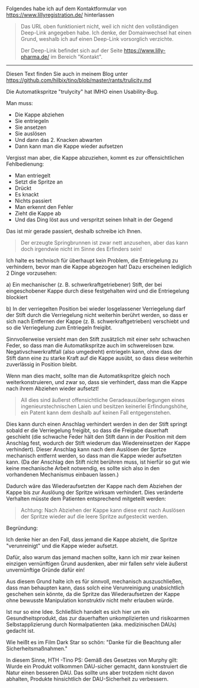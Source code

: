 Folgendes habe ich auf dem Kontaktformular von https://www.lillyregistration.de/ hinterlassen

> Das URL oben funktioniert nicht, weil ich nicht den vollständigen Deep-Link angegeben habe.
> Ich denke, der Domainwechsel hat einen Grund, weshalb ich auf einen Deep-Link vorsorglich verzichte.
>
> Der Deep-Link befindet sich auf der Seite https://www.lilly-pharma.de/ im Bereich "Kontakt".

----------------------

Diesen Text finden Sie auch in meinem Blog unter https://github.com/hilbix/tino/blob/master/rants/trulicity.md

Die Automatikspritze "trulycity" hat IMHO einen Usability-Bug.

Man muss:

- Die Kappe abziehen
- Sie entriegeln
- Sie ansetzen
- Sie auslösen
- Und dann das 2. Knacken abwarten
- Dann kann man die Kappe wieder aufsetzen

Vergisst man aber, die Kappe abzuziehen, kommt es zur offensichtlichen Fehlbedienung:

- Man entriegelt
- Setzt die Spritze an
- Drückt
- Es knackt
- Nichts passiert
- Man erkennt den Fehler
- Zieht die Kappe ab
- Und das Ding löst aus und verspritzt seinen Inhalt in der Gegend

Das ist mir gerade passiert, deshalb schreibe ich Ihnen.
 
> Der erzeugte Springbrunnen ist zwar nett anzusehen, aber das kann doch irgendwie nicht im Sinne des Erfinders sein!

Ich halte es technisch für überhaupt kein Problem, die Entriegelung zu verhindern, bevor man die Kappe abgezogen hat!
Dazu erscheinen lediglich 2 Dinge vorzusehen:

a) Ein mechanischer (z. B. schwerkraftgetriebener) Stift, der bei eingeschobener Kappe durch diese festgehalten wird
und die Entriegelung blockiert

b) In der verriegelten Position bei wieder losgelassener Verriegelung darf der Stift durch die Verriegelung nicht weiterhin berührt werden,
so dass er sich nach Entfernen der Kappe (z. B. schwerkraftgetrieben) verschiebt und so die Verriegelung zum Entriegeln freigibt.

Sinnvollerweise versieht man den Stift zusätzlich mit einer sehr schwachen Feder,
so dass man die Automatikspritze auch im schwerelosen bzw. Negativschwerkraftfall (also umgedreht) entriegeln kann,
ohne dass der Stift dann eine zu starke Kraft auf die Kappe ausübt, so dass diese weiterhin zuverlässig in Position bleibt.

Wenn man dies macht, sollte man die Automatikspritze gleich noch weiterkonstruieren,
und zwar so, dass sie verhindert, dass man die Kappe nach ihrem Abziehen wieder aufsetzt!

> All dies sind äußerst offensichtliche Geradeausüberlegungen eines ingenieurstechnischen Laien
> und besitzen keinerlei Erfindungshöhe, ein Patent kann dem deshalb auf keinen Fall entgegenstehen.

Dies kann durch einen Anschlag verhindert werden in den der Stift springt sobald er die Verriegelung freigibt,
so dass die Freigabe dauerhaft geschieht (die schwache Feder hält den Stift dann in der Position mit dem Anschlag fest,
wodurch der Stift wiederum das Wiedereinsetzen der Kappe verhindert).
Dieser Anschlag kann nach dem Auslösen der Sprtze mechanisch entfernt werden, so dass man die Kappe wieder aufsetzten kann.
(Da der Anschlag den Stift nicht berühren muss, ist hierfür so gut wie keine mechanische Arbeit notwendig,
es sollte sich also in den vorhandenen Mechanismus einbauen lassen.)

Dadurch wäre das Wiederaufsetzten der Kappe nach dem Abziehen der Kappe bis zur Auslöung der Spritze wirksam verhindert.
Dies veränderte Verhalten müsste dem Patienten entsprechend mitgeteilt werden:

> Achtung: Nach Abziehen der Kappe kann diese erst nach Auslösen der Spritze wieder auf die leere Spritze aufgesteckt werden.

Begründung:

Ich denke hier an den Fall, dass jemand die Kappe abzieht, die Spritze "verunreinigt" und die Kappe wieder aufsetzt.

Dafür, also warum das jemand machen sollte, kann ich mir zwar keinen einzigen vernünftigen Grund ausdenken,
aber mir fallen sehr viele äußerst unvernünftige Gründe dafür ein!

Aus diesem Grund halte ich es für sinnvoll, mechanisch auszuschließen,
dass man behaupten kann, dass solch eine Verunreinigung unabsichtlich geschehen sein könnte,
da die Spritze das Wiederaufsetzen der Kappe ohne bewusste Manipulation konstruktiv nicht mehr erlauben würde.

Ist nur so eine Idee.  Schließlich handelt es sich hier um ein Gesundheitsprodukt,
das zur dauerhaften unkomplizierten und risikoarmen Selbstapplizierung durch Normalpatienten
(aka. medizinischen DAUs) gedacht ist.

Wie heißt es im Film Dark Star so schön: "Danke für die Beachtung aller Sicherheitsmaßnahmen."

In diesem Sinne, HTH
-Tino
PS: Gemäß des Gesetzes von Murphy gilt:
Wurde ein Produkt vollkommen DAU-sicher gemacht, dann konstruiert die Natur einen besseren DAU.
Das sollte uns aber trotzdem nicht davon abhalten, Produkte hinsichtlich der DAU-Sicherheit zu verbessern.
